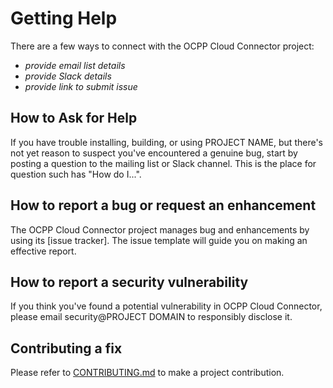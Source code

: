 # Getting Help

There are a few ways to connect with the OCPP Cloud Connector project:

* _provide email list details_
* _provide Slack details_
* _provide link to submit issue_

## How to Ask for Help

If you have trouble installing, building, or using PROJECT NAME, but there's not yet reason to suspect you've encountered a genuine bug,
start by posting a question to the mailing list or Slack channel. This is the place for question such has "How do I...".

## How to report a bug or request an enhancement

The OCPP Cloud Connector project manages bug and enhancements by using its [issue tracker]. The issue template will guide you on making an effective report.

## How to report a security vulnerability

If you think you've found a potential vulnerability in OCPP Cloud Connector, please
email security@PROJECT DOMAIN to responsibly disclose it.

## Contributing a fix

Please refer to [CONTRIBUTING.md](CONTRIBUTING.md) to make a project contribution.
